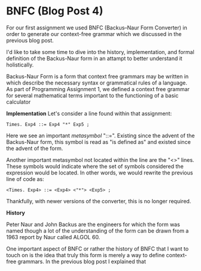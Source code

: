 # BNFC (Blog Post 4) 
For our first assignment we used BNFC (Backus–Naur Form Converter) in order to generate our context-free grammar which we discussed in the previous blog 
post. 

I'd like to take some time to dive into the history, implementation, and formal definition of the Backus-Naur form in an attampt to better understand it 
holistically. 

Backus-Naur Form is a form that context free grammars may be written in which describe the necessary syntax or grammatical rules of a language. 
As part of Programming Assignment 1, we defined a context free grammar for several mathematical terms important to the functioning of a basic calculator

**Implementation**
Let's consider a line found within that assignment: 

```
Times. Exp4 ::= Exp4 "*" Exp5 ;
```

Here we see an important *metasymbol* "::=". Existing since the advent of the Backus-Naur form, this symbol is read as "is defined as" and existed since 
the advent of the form. 

Another important metasymbol not located within the line are the "<>" lines. These symbols would indicate where the set of symbols considered the 
expression would be located. In other words, we would rewrite the previous line of code as: 

```
<Times. Exp4> ::= <Exp4> <"*"> <Exp5> ; 
```

Thankfully, with newer versions of the converter, this is no longer required. 

**History**

Peter Naur and John Backus are the engineers for which the form was named though a lot of the understanding of the form can be drawn from a 1963 report by 
Naur called ALGOL 60. 

One important aspect of BNFC or rather the history of BNFC that I want to touch on is the idea that truly this form is merely a way to define context-free
grammars. In the previous blog post I explained that 

 
 
